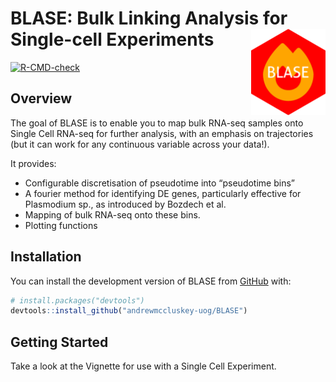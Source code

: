 
<!-- README.md is generated from README.Rmd. Please edit that file -->

# BLASE: Bulk Linking Analysis for Single-cell Experiments <a href="man/figures/logo.png"><img src="man/figures/logo.png" align="right" height="138" /></a>

<!-- badges: start -->

[![R-CMD-check](https://github.com/andrewmccluskey-uog/BLASE/actions/workflows/R-CMD-check.yaml/badge.svg)](https://github.com/andrewmccluskey-uog/BLASE/actions/workflows/R-CMD-check.yaml)
<!-- badges: end -->

## Overview

The goal of BLASE is to enable you to map bulk RNA-seq samples onto
Single Cell RNA-seq for further analysis, with an emphasis on
trajectories (but it can work for any continuous variable across your
data!).

It provides:

- Configurable discretisation of pseudotime into “pseudotime bins”  
- A fourier method for identifying DE genes, particularly effective for
  Plasmodium sp., as introduced by Bozdech et al.  
- Mapping of bulk RNA-seq onto these bins.  
- Plotting functions

## Installation

You can install the development version of BLASE from
[GitHub](https://github.com/) with:

``` r
# install.packages("devtools")
devtools::install_github("andrewmccluskey-uog/BLASE")
```

## Getting Started

Take a look at the Vignette for use with a Single Cell Experiment.
